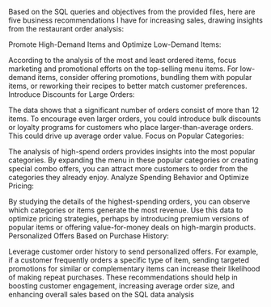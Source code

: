 Based on the SQL queries and objectives from the provided files, here are five business recommendations I have for increasing sales, drawing insights from the restaurant order analysis:

Promote High-Demand Items and Optimize Low-Demand Items:

According to the analysis of the most and least ordered items, focus marketing and promotional efforts on the top-selling menu items. For low-demand items, consider offering promotions, bundling them with popular items, or reworking their recipes to better match customer preferences.
Introduce Discounts for Large Orders:

The data shows that a significant number of orders consist of more than 12 items. To encourage even larger orders, you could introduce bulk discounts or loyalty programs for customers who place larger-than-average orders. This could drive up average order value.
Focus on Popular Categories:

The analysis of high-spend orders provides insights into the most popular categories. By expanding the menu in these popular categories or creating special combo offers, you can attract more customers to order from the categories they already enjoy.
Analyze Spending Behavior and Optimize Pricing:

By studying the details of the highest-spending orders, you can observe which categories or items generate the most revenue. Use this data to optimize pricing strategies, perhaps by introducing premium versions of popular items or offering value-for-money deals on high-margin products.
Personalized Offers Based on Purchase History:

Leverage customer order history to send personalized offers. For example, if a customer frequently orders a specific type of item, sending targeted promotions for similar or complementary items can increase their likelihood of making repeat purchases.
These recommendations should help in boosting customer engagement, increasing average order size, and enhancing overall sales based on the SQL data analysis
